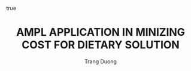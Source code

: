 ---
layout: post
title: AMPL APPLICATION IN MINIZING COST FOR DIETARY SOLUTION
author: [Trang Duong]
categories: [Optimization]
tags: [diet, minimum-cost, heathy]
math: true
---